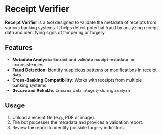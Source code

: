 # Receipt Verifier  

**Receipt Verifier** is a tool designed to validate the metadata of receipts from various banking systems. It helps detect potential fraud by analyzing receipt data and identifying signs of tampering or forgery.

## Features  
- **Metadata Analysis**: Extract and validate receipt metadata for inconsistencies.  
- **Fraud Detection**: Identify suspicious patterns or modifications in receipt data.  
- **Cross-Banking Compatibility**: Works with receipts from multiple banking systems.  
- **Secure and Reliable**: Ensures data integrity during analysis.  

## Usage  
1. Upload a receipt file (e.g., PDF or image).  
2. The bot processes the metadata and provides a validation report.  
3. Review the report to identify possible forgery indicators.  